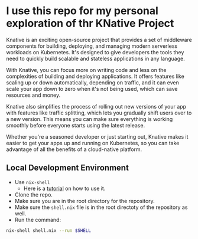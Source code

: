 # I use this repo for my personal exploration of thr KNative Project


Knative is an exciting open-source project that provides a set of middleware components for building, deploying, and managing modern serverless workloads on Kubernetes. It's designed to give developers the tools they need to quickly build scalable and stateless applications in any language.

With Knative, you can focus more on writing code and less on the complexities of building and deploying applications. It offers features like scaling up or down automatically, depending on traffic, and it can even scale your app down to zero when it's not being used, which can save resources and money.

Knative also simplifies the process of rolling out new versions of your app with features like traffic splitting, which lets you gradually shift users over to a new version. This means you can make sure everything is working smoothly before everyone starts using the latest release.

Whether you're a seasoned developer or just starting out, Knative makes it easier to get your apps up and running on Kubernetes, so you can take advantage of all the benefits of a cloud-native platform.


## Local Development Environment

- Use `nix-shell`
    - Here is a [tutorial](https://www.youtube.com/watch?v=0ulldVwZiKA&t=586s&pp=ygUDbml4) on how to use it.
- Clone the repo.
- Make sure you are in the root directory for the repository.
- Make sure the `shell.nix` file is in the root directoty of the repository as well.
- Run the command:
```bash
nix-shell shell.nix --run $SHELL
```